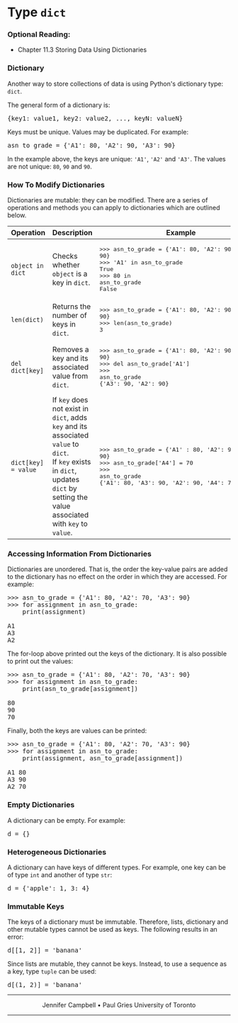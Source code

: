 # Type `dict`

### Optional Reading:

*   Chapter 11.3 Storing Data Using Dictionaries

### Dictionary

Another way to store collections of data is using Python's dictionary type: `dict`.

The general form of a dictionary is:

<pre>{key1: value1, key2: value2, ..., keyN: valueN}
</pre>

Keys must be unique. Values may be duplicated. For example:

<pre>asn_to_grade = {'A1': 80, 'A2': 90, 'A3': 90}
</pre>

In the example above, the keys are unique: `'A1'`, `'A2'` and `'A3'`. The values are not unique: `80`, `90` and `90`.

### How To Modify Dictionaries

Dictionaries are mutable: they can be modified. There are a series of operations and methods you can apply to dictionaries which are outlined below.

| Operation | Description | Example |
| --- | --- | --- | 
| `object in dict` | Checks whether `object` is a key in `dict`. | <pre>>>> asn_to_grade = {'A1': 80, 'A2': 90, 'A3': 90}<br>>>> 'A1' in asn_to_grade<br>True<br>>>> 80 in asn_to_grade<br>False</pre>|
| `len(dict)` | Returns the number of keys in `dict`. | <pre>>>> asn_to_grade = {'A1': 80, 'A2': 90, 'A3': 90}<br>>>> len(asn_to_grade)<br>3</pre>|
| `del dict[key]` | Removes a key and its associated value from `dict`. | <pre>>>> asn_to_grade = {'A1': 80, 'A2': 90, 'A3': 90}<br>>>> del asn_to_grade['A1']<br>>>> asn_to_grade<br>{'A3': 90, 'A2': 90}</pre>|
| `dict[key] = value` | If `key` does not exist in `dict`, adds `key` and its associated `value` to `dict`.<br>If `key` exists in `dict`, updates `dict` by setting the value associated with `key` to `value`. | <pre>>>> asn_to_grade = {'A1' : 80, 'A2': 90, 'A3' : 90}<br>>>> asn_to_grade['A4'] = 70<br>>>> asn_to_grade<br>{'A1': 80, 'A3': 90, 'A2': 90, 'A4': 70}</pre>|

### Accessing Information From Dictionaries

Dictionaries are unordered. That is, the order the key-value pairs are added to the dictionary has no effect on the order in which they are accessed. For example:

<pre>>>> asn_to_grade = {'A1': 80, 'A2': 70, 'A3': 90}
>>> for assignment in asn_to_grade:
    print(assignment)

A1
A3
A2
</pre>

The for-loop above printed out the keys of the dictionary. It is also possible to print out the values:

<pre>>>> asn_to_grade = {'A1': 80, 'A2': 70, 'A3': 90}
>>> for assignment in asn_to_grade:
    print(asn_to_grade[assignment])

80
90
70
</pre>

Finally, both the keys are values can be printed:

<pre>>>> asn_to_grade = {'A1': 80, 'A2': 70, 'A3': 90}
>>> for assignment in asn_to_grade:
    print(assignment, asn_to_grade[assignment])

A1 80
A3 90
A2 70
</pre>

### Empty Dictionaries

A dictionary can be empty. For example:

<pre>d = {}
</pre>

### Heterogeneous Dictionaries

A dictionary can have keys of different types. For example, one key can be of type `int` and another of type `str`:

<pre>d = {'apple': 1, 3: 4}
</pre>

### Immutable Keys

The keys of a dictionary must be immutable. Therefore, lists, dictionary and other mutable types cannot be used as keys. The following results in an error:

<pre>d[[1, 2]] = 'banana'
</pre>

Since lists are mutable, they cannot be keys. Instead, to use a sequence as a key, type `tuple` can be used:

<pre>d[(1, 2)] = 'banana'
</pre>

* * *

<center>Jennifer Campbell • Paul Gries
University of Toronto</center>

* * *
